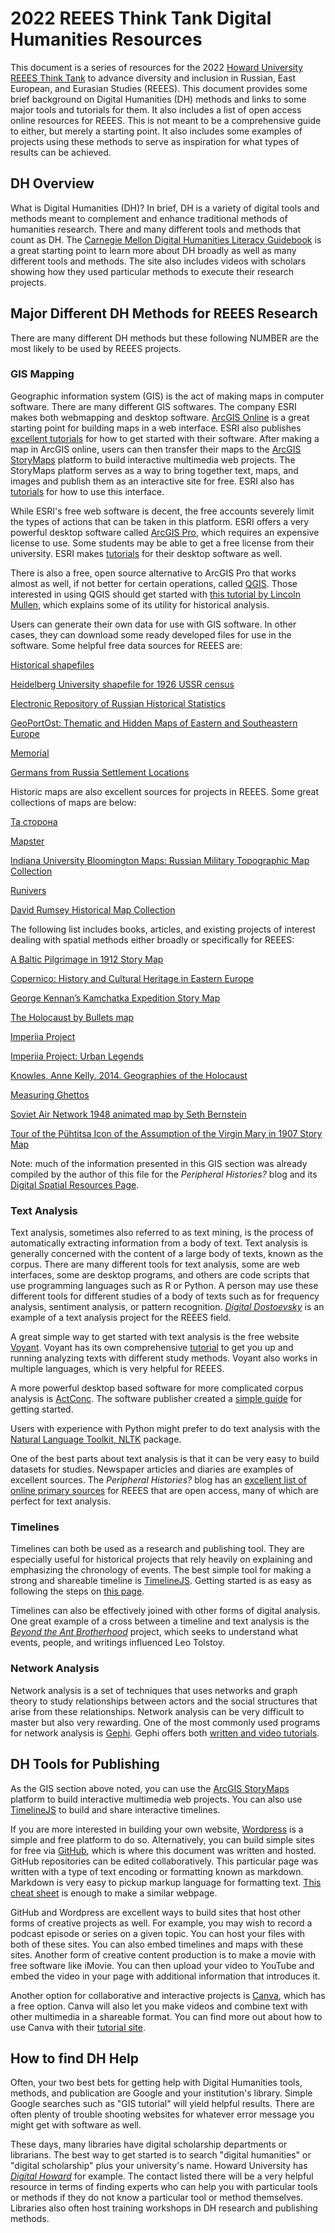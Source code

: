 # 2022 REEES Think Tank Digital Humanities Resources

This document is a series of resources for the 2022 [Howard University REEES Think Tank](https://www.reeesthinktank.com/) to advance diversity and inclusion in Russian, East European, and Eurasian Studies (REEES). This document provides some brief background on Digital Humanities (DH) methods and links to some major tools and tutorials for them. It also includes a list of open access online resources for REEES. This is not meant to be a comprehensive guide to either, but merely a starting point. It also includes some examples of projects using these methods to serve as inspiration for what types of results can be achieved.

## DH Overview

What is Digital Humanities (DH)? In brief, DH is a variety of digital tools and methods meant to complement and enhance traditional methods of humanities research. There and many different tools and methods that count as DH. The [Carnegie Mellon Digital Humanities Literacy Guidebook](https://cmu-lib.github.io/dhlg/) is a great starting point to learn more about DH broadly as well as many different tools and methods. The site also includes videos with scholars showing how they used particular methods to execute their research projects.

## Major Different DH Methods for REEES Research

There are many different DH methods but these following NUMBER are the most likely to be used by REEES projects.

### GIS Mapping

Geographic information system (GIS) is the act of making maps in computer software. There are many different GIS softwares. The company ESRI makes both webmapping and desktop software. [ArcGIS Online](https://www.arcgis.com/index.html) is a great starting point for building maps in a web interface. ESRI also publishes [excellent tutorials](https://learn.arcgis.com/en/projects/get-started-with-arcgis-online/) for how to get started with their software. After making a map in ArcGIS online, users can then transfer their maps to the [ArcGIS StoryMaps](https://storymaps.arcgis.com/) platform to build interactive multimedia web projects. The StoryMaps platform serves as a way to bring together text, maps, and images and publish them as an interactive site for free. ESRI also has [tutorials](https://storymaps.arcgis.com/stories/cea22a609a1d4cccb8d54c650b595bc4) for how to use this interface.

While ESRI's free web software is decent, the free accounts severely limit the types of actions that can be taken in this platform. ESRI offers a very powerful desktop software called [ArcGIS Pro](https://www.esri.com/en-us/arcgis/products/arcgis-pro/overview), which requires an expensive license to use. Some students may be able to get a free license from their university. ESRI makes [tutorials](https://www.esri.com/en-us/arcgis/products/arcgis-pro/overview) for their desktop software as well.

There is also a free, open source alternative to ArcGIS Pro that works almost as well, if not better for certain operations, called [QGIS](https://www.qgis.org/en/site/). Those interested in using QGIS should get started with [this tutorial by Lincoln Mullen](https://lincolnmullen.com/projects/spatial-workshop/qgis.html), which explains some of its utility for historical analysis.

Users can generate their own data for use with GIS software. In other cases, they can download some ready developed files for use in the software. Some helpful free data sources for REEES are: 

[Historical shapefiles](https://icr.ethz.ch/data/cshapes/)

[Heidelberg University shapefile for 1926 USSR census](https://heidata.uni-heidelberg.de/dataset.xhtml?persistentId=doi:10.11588/data/10064)

[Electronic Repository of Russian Historical Statistics](https://datasets.iisg.amsterdam/dataverse/RISTAT)

[GeoPortOst: Thematic and Hidden Maps of Eastern and Southeastern Europe](http://geoportost.ios-regensburg.de/en/)

[Memorial](https://www.memo.ru/ru-ru/collections/)

[Germans from Russia Settlement Locations](https://www.germansfromrussiasettlementlocations.org/p/maps.html) 

Historic maps are also excellent sources for projects in REEES. Some great collections of maps are below:

[Та сторона](http://tastorona.su/)

[Mapster](http://igrek.amzp.pl/)

[Indiana University Bloomington Maps: Russian Military Topographic Map Collection](https://webapp1.dlib.indiana.edu/images/splash.htm?scope=images/VAC9619)

[Runivers](https://runivers.ru/mp/)

[David Rumsey Historical Map Collection](https://www.davidrumsey.com/)

The following list includes books, articles, and existing projects of interest dealing with spatial methods either broadly or specifically for REEES:

[A Baltic Pilgrimage in 1912 Story Map](https://www.balticorthodoxy.com/pilgrimage)

[Copernico: History and Cultural Heritage in Eastern Europe](https://www.copernico.eu/en/start)

[George Kennan’s Kamchatka Expedition Story Map](https://storymaps.arcgis.com/stories/3c68c41d6c4840e9a0a3f71b40cde221)

[The Holocaust by Bullets map](http://www.yahadinunum.orgwww.yahadmap.org/#map/)

[Imperiia Project](https://imperiia.scalar.fas.harvard.edu/imperiia/index)

[Imperiia Project: Urban Legends](https://imperiia.omeka.fas.harvard.edu/exhibits/show/urban-legends)

[Knowles, Anne Kelly. 2014. Geographies of the Holocaust](https://www.google.com/books/edition/Geographies_of_the_Holocaust/wqFrAwAAQBAJ?hl=en&gbpv=0)

[Measuring Ghettos](https://ghettos.digital/)

[Soviet Air Network 1948 animated map by Seth Bernstein](https://vimeo.com/146043317)

[Tour of the Pühtitsa Icon of the Assumption of the Virgin Mary in 1907 Story Map](https://www.balticorthodoxy.com/icon)

Note: much of the information presented in this GIS section was already compiled by the author of this file for the *Peripheral Histories?* blog and its [Digital Spatial Resources Page](https://www.peripheralhistories.co.uk/digital-spatial).

### Text Analysis

Text analysis, sometimes also referred to as text mining, is the process of automatically extracting information from a body of text. Text analysis is generally concerned with the content of a large body of texts, known as the corpus. There are many different tools for text analysis, some are web interfaces, some are desktop programs, and others are code scripts that use programming languages such as R or Python. A person may use these different tools for different studies of a body of texts such as for frequency analysis, sentiment analysis, or pattern recognition. [*Digital Dostoevsky*](https://digitaldostoevsky.com/) is an example of a text analysis project for the REEES field. 

A great simple way to get started with text analysis is the free website [Voyant](https://voyant-tools.org/). Voyant has its own comprehensive [tutorial](https://voyant-tools.org/docs/#!/guide/start) to get you up and running analyzing texts with different study methods. Voyant also works in multiple languages, which is very helpful for REEES.

A more powerful desktop based software for more complicated corpus analysis is [ActConc](https://www.laurenceanthony.net/software/antconc/). The software publisher created a [simple guide](https://www.laurenceanthony.net/software/antconc/resources/help_AntConc321_english.pdf) for getting started.

Users with experience with Python might prefer to do text analysis with the [Natural Language Toolkit, NLTK](https://realpython.com/nltk-nlp-python/) package.

One of the best parts about text analysis is that it can be very easy to build datasets for studies. Newspaper articles and diaries are examples of excellent sources. The *Peripheral Histories?* blog has an [excellent list of online primary sources](https://www.peripheralhistories.co.uk/online-primary-sources) for REEES that are open access, many of which are perfect for text analysis. 

### Timelines

Timelines can both be used as a research and publishing tool. They are especially useful for historical projects that rely heavily on explaining and emphasizing the chronology of events. The best simple tool for making a strong and shareable timeline is [TimelineJS](https://timeline.knightlab.com/). Getting started is as easy as following the steps on [this page](https://timeline.knightlab.com/#make).

Timelines can also be effectively joined with other forms of digital analysis. One great example of a cross between a timeline and text analysis is the [*Beyond the Ant Brotherhood*](https://www.colloquy.us:8443/Tolstoy/#home) project, which seeks to understand what events, people, and writings influenced Leo Tolstoy. 

### Network Analysis

Network analysis is a set of techniques that uses networks and graph theory to study relationships between actors and the social structures that arise from these relationships. Network analysis can be very difficult to master but also very rewarding. One of the most commonly used programs for network analysis is [Gephi](https://gephi.org/). Gephi offers both [written and video tutorials](https://gephi.org/users/).

## DH Tools for Publishing

As the GIS section above noted, you can use the [ArcGIS StoryMaps](https://storymaps.arcgis.com/) platform to build interactive multimedia web projects. You can also use [TimelineJS](https://timeline.knightlab.com/) to build and share interactive timelines.

If you are more interested in building your own website, [Wordpress](https://wordpress.com/) is a simple and free platform to do so. Alternatively, you can build simple sites for free via [GitHub](https://github.com/), which is where this document was written and hosted. GitHub repositories can be edited collaboratively. This particular page was written with a type of text encoding or formatting known as markdown. Markdown is very easy to pickup markup language for formatting text. [This cheat sheet](https://www.markdownguide.org/cheat-sheet/) is enough to make a similar webpage.

GitHub and Wordpress are excellent ways to build sites that host other forms of creative projects as well. For example, you may wish to record a podcast episode or series on a given topic. You can host your files with both of these sites. You can also embed timelines and maps with these sites. Another form of creative content production is to make a movie with free software like iMovie. You can then upload your video to YouTube and embed the video in your page with additional information that introduces it.

Another option for collaborative and interactive projects is [Canva](https://www.canva.com/), which has a free option. Canva will also let you make videos and combine text with other multimedia in a shareable format. You can find more out about how to use Canva with their [tutorial site](https://www.canva.com/designschool/tutorials/).

## How to find DH Help

Often, your two best bets for getting help with Digital Humanities tools, methods, and publication are Google and your institution's library. Simple Google searches such as "GIS tutorial" will yield helpful results. There are often plenty of trouble shooting websites for whatever error message you might get with software as well.

These days, many libraries have digital scholarship departments or librarians. The best way to get started is to search "digital humanities" or "digital scholarship" plus your university's name. Howard University has [*Digital Howard*](https://dh.howard.edu/about.html) for example. The contact listed there will be a very helpful resource in terms of finding experts who can help you with particular tools or methods if they do not know a particular tool or method themselves. Libraries also often host training workshops in DH research and publishing methods. 
